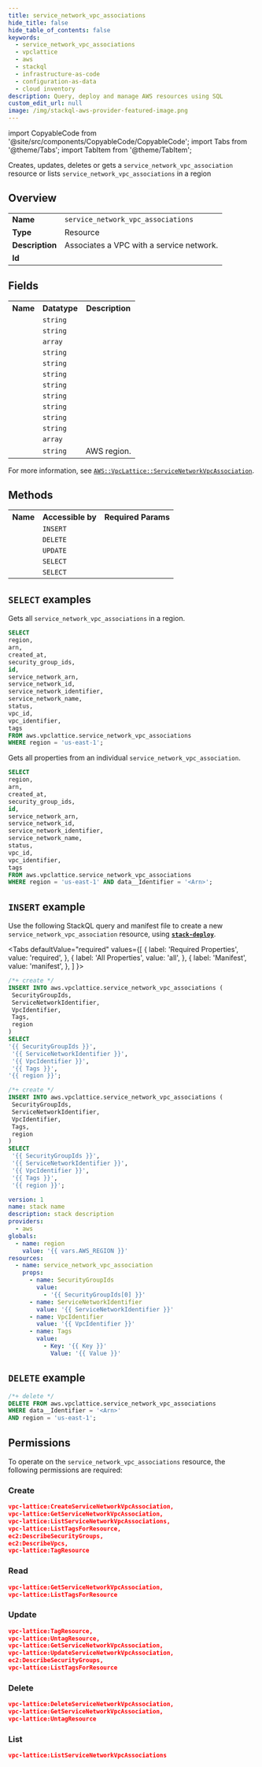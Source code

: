 ```yaml
---
title: service_network_vpc_associations
hide_title: false
hide_table_of_contents: false
keywords:
  - service_network_vpc_associations
  - vpclattice
  - aws
  - stackql
  - infrastructure-as-code
  - configuration-as-data
  - cloud inventory
description: Query, deploy and manage AWS resources using SQL
custom_edit_url: null
image: /img/stackql-aws-provider-featured-image.png
---
```


import CopyableCode from '@site/src/components/CopyableCode/CopyableCode';
import Tabs from '@theme/Tabs';
import TabItem from '@theme/TabItem';

Creates, updates, deletes or gets a <code>service_network_vpc_association</code> resource or lists <code>service_network_vpc_associations</code> in a region

## Overview
<table>
<tbody>
<tr><td><b>Name</b></td><td><code>service_network_vpc_associations</code></td></tr>
<tr><td><b>Type</b></td><td>Resource</td></tr>
<tr><td><b>Description</b></td><td>Associates a VPC with a service network.</td></tr>
<tr><td><b>Id</b></td><td><CopyableCode code="aws.vpclattice.service_network_vpc_associations" /></td></tr>
</tbody>
</table>

## Fields
<table>
<tbody>
<tr><th>Name</th><th>Datatype</th><th>Description</th></tr><tr><td><CopyableCode code="arn" /></td><td><code>string</code></td><td></td></tr>
<tr><td><CopyableCode code="created_at" /></td><td><code>string</code></td><td></td></tr>
<tr><td><CopyableCode code="security_group_ids" /></td><td><code>array</code></td><td></td></tr>
<tr><td><CopyableCode code="id" /></td><td><code>string</code></td><td></td></tr>
<tr><td><CopyableCode code="service_network_arn" /></td><td><code>string</code></td><td></td></tr>
<tr><td><CopyableCode code="service_network_id" /></td><td><code>string</code></td><td></td></tr>
<tr><td><CopyableCode code="service_network_identifier" /></td><td><code>string</code></td><td></td></tr>
<tr><td><CopyableCode code="service_network_name" /></td><td><code>string</code></td><td></td></tr>
<tr><td><CopyableCode code="status" /></td><td><code>string</code></td><td></td></tr>
<tr><td><CopyableCode code="vpc_id" /></td><td><code>string</code></td><td></td></tr>
<tr><td><CopyableCode code="vpc_identifier" /></td><td><code>string</code></td><td></td></tr>
<tr><td><CopyableCode code="tags" /></td><td><code>array</code></td><td></td></tr>
<tr><td><CopyableCode code="region" /></td><td><code>string</code></td><td>AWS region.</td></tr>
</tbody>
</table>

For more information, see <a href="https://docs.aws.amazon.com/AWSCloudFormation/latest/UserGuide/aws-resource-vpclattice-servicenetworkvpcassociation.html"><code>AWS::VpcLattice::ServiceNetworkVpcAssociation</code></a>.

## Methods

<table>
<tbody>
  <tr>
    <th>Name</th>
    <th>Accessible by</th>
    <th>Required Params</th>
  </tr>
  <tr>
    <td><CopyableCode code="create_resource" /></td>
    <td><code>INSERT</code></td>
    <td><CopyableCode code="region" /></td>
  </tr>
  <tr>
    <td><CopyableCode code="delete_resource" /></td>
    <td><code>DELETE</code></td>
    <td><CopyableCode code="data__Identifier, region" /></td>
  </tr>
  <tr>
    <td><CopyableCode code="update_resource" /></td>
    <td><code>UPDATE</code></td>
    <td><CopyableCode code="data__Identifier, data__PatchDocument, region" /></td>
  </tr>
  <tr>
    <td><CopyableCode code="list_resources" /></td>
    <td><code>SELECT</code></td>
    <td><CopyableCode code="region" /></td>
  </tr>
  <tr>
    <td><CopyableCode code="get_resource" /></td>
    <td><code>SELECT</code></td>
    <td><CopyableCode code="data__Identifier, region" /></td>
  </tr>
</tbody>
</table>

## `SELECT` examples
Gets all <code>service_network_vpc_associations</code> in a region.
```sql
SELECT
region,
arn,
created_at,
security_group_ids,
id,
service_network_arn,
service_network_id,
service_network_identifier,
service_network_name,
status,
vpc_id,
vpc_identifier,
tags
FROM aws.vpclattice.service_network_vpc_associations
WHERE region = 'us-east-1';
```
Gets all properties from an individual <code>service_network_vpc_association</code>.
```sql
SELECT
region,
arn,
created_at,
security_group_ids,
id,
service_network_arn,
service_network_id,
service_network_identifier,
service_network_name,
status,
vpc_id,
vpc_identifier,
tags
FROM aws.vpclattice.service_network_vpc_associations
WHERE region = 'us-east-1' AND data__Identifier = '<Arn>';
```

## `INSERT` example

Use the following StackQL query and manifest file to create a new <code>service_network_vpc_association</code> resource, using [__`stack-deploy`__](https://pypi.org/project/stack-deploy/).

<Tabs
    defaultValue="required"
    values={[
      { label: 'Required Properties', value: 'required', },
      { label: 'All Properties', value: 'all', },
      { label: 'Manifest', value: 'manifest', },
    ]
}>
<TabItem value="required">

```sql
/*+ create */
INSERT INTO aws.vpclattice.service_network_vpc_associations (
 SecurityGroupIds,
 ServiceNetworkIdentifier,
 VpcIdentifier,
 Tags,
 region
)
SELECT 
'{{ SecurityGroupIds }}',
 '{{ ServiceNetworkIdentifier }}',
 '{{ VpcIdentifier }}',
 '{{ Tags }}',
'{{ region }}';
```
</TabItem>
<TabItem value="all">

```sql
/*+ create */
INSERT INTO aws.vpclattice.service_network_vpc_associations (
 SecurityGroupIds,
 ServiceNetworkIdentifier,
 VpcIdentifier,
 Tags,
 region
)
SELECT 
 '{{ SecurityGroupIds }}',
 '{{ ServiceNetworkIdentifier }}',
 '{{ VpcIdentifier }}',
 '{{ Tags }}',
 '{{ region }}';
```
</TabItem>
<TabItem value="manifest">

```yaml
version: 1
name: stack name
description: stack description
providers:
  - aws
globals:
  - name: region
    value: '{{ vars.AWS_REGION }}'
resources:
  - name: service_network_vpc_association
    props:
      - name: SecurityGroupIds
        value:
          - '{{ SecurityGroupIds[0] }}'
      - name: ServiceNetworkIdentifier
        value: '{{ ServiceNetworkIdentifier }}'
      - name: VpcIdentifier
        value: '{{ VpcIdentifier }}'
      - name: Tags
        value:
          - Key: '{{ Key }}'
            Value: '{{ Value }}'

```
</TabItem>
</Tabs>

## `DELETE` example

```sql
/*+ delete */
DELETE FROM aws.vpclattice.service_network_vpc_associations
WHERE data__Identifier = '<Arn>'
AND region = 'us-east-1';
```

## Permissions

To operate on the <code>service_network_vpc_associations</code> resource, the following permissions are required:

### Create
```json
vpc-lattice:CreateServiceNetworkVpcAssociation,
vpc-lattice:GetServiceNetworkVpcAssociation,
vpc-lattice:ListServiceNetworkVpcAssociations,
vpc-lattice:ListTagsForResource,
ec2:DescribeSecurityGroups,
ec2:DescribeVpcs,
vpc-lattice:TagResource
```

### Read
```json
vpc-lattice:GetServiceNetworkVpcAssociation,
vpc-lattice:ListTagsForResource
```

### Update
```json
vpc-lattice:TagResource,
vpc-lattice:UntagResource,
vpc-lattice:GetServiceNetworkVpcAssociation,
vpc-lattice:UpdateServiceNetworkVpcAssociation,
ec2:DescribeSecurityGroups,
vpc-lattice:ListTagsForResource
```

### Delete
```json
vpc-lattice:DeleteServiceNetworkVpcAssociation,
vpc-lattice:GetServiceNetworkVpcAssociation,
vpc-lattice:UntagResource
```

### List
```json
vpc-lattice:ListServiceNetworkVpcAssociations
```
